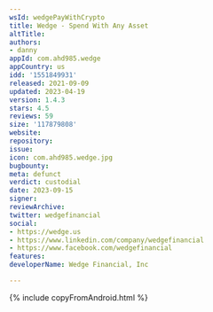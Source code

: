 ```yaml
---
wsId: wedgePayWithCrypto
title: Wedge - Spend With Any Asset
altTitle: 
authors:
- danny
appId: com.ahd985.wedge
appCountry: us
idd: '1551849931'
released: 2021-09-09
updated: 2023-04-19
version: 1.4.3
stars: 4.5
reviews: 59
size: '117879808'
website: 
repository: 
issue: 
icon: com.ahd985.wedge.jpg
bugbounty: 
meta: defunct
verdict: custodial
date: 2023-09-15
signer: 
reviewArchive: 
twitter: wedgefinancial
social:
- https://wedge.us
- https://www.linkedin.com/company/wedgefinancial
- https://www.facebook.com/wedgefinancial
features: 
developerName: Wedge Financial, Inc

---
```


{% include copyFromAndroid.html %}